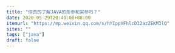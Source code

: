 ```yaml
---
title: "你真的了解JAVA的形参和实参吗？"
date: 2020-05-29T20:40:08+08:00
itemurl: "https://mp.weixin.qq.com/s/hYIppVFhlcD32azZEKM3lQ"
sites: ""
tags: ["java"]
draft: false
---
```


